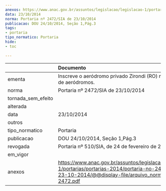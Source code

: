 ```yaml
---
anexos: https://www.anac.gov.br/assuntos/legislacao/legislacao-1/portarias/portarias-2014/portaria-no-2472-sia-de-23-10-2014/@@display-file/arquivo_norma/PA2014-2472.pdf
data: 23/10/2014
norma: Portaria nº 2472/SIA de 23/10/2014
publicacao: DOU 24/10/2014, Seção 1,Pág.3
tags:
- portaria
tipo_normatico: Portaria
hide: 
- toc 
 
---
```


|                    | Documento                                                                                                                                                         |
|:-------------------|:------------------------------------------------------------------------------------------------------------------------------------------------------------------|
| ementa             | Inscreve o aeródromo privado Zirondi (RO) no cadastro de aeródromos.                                                                                              |
| norma              | Portaria nº 2472/SIA de 23/10/2014                                                                                                                                |
| tornada_sem_efeito |                                                                                                                                                                   |
| alterada           |                                                                                                                                                                   |
| data               | 23/10/2014                                                                                                                                                        |
| outros             |                                                                                                                                                                   |
| tipo_normatico     | Portaria                                                                                                                                                          |
| publicacao         | DOU 24/10/2014, Seção 1,Pág.3                                                                                                                                     |
| revogada           | Portaria nº 510/SIA, de 24 de fevereiro de 2017.                                                                                                                  |
| em_vigor           |                                                                                                                                                                   |
| anexos             | https://www.anac.gov.br/assuntos/legislacao/legislacao-1/portarias/portarias-2014/portaria-no-2472-sia-de-23-10-2014/@@display-file/arquivo_norma/PA2014-2472.pdf |